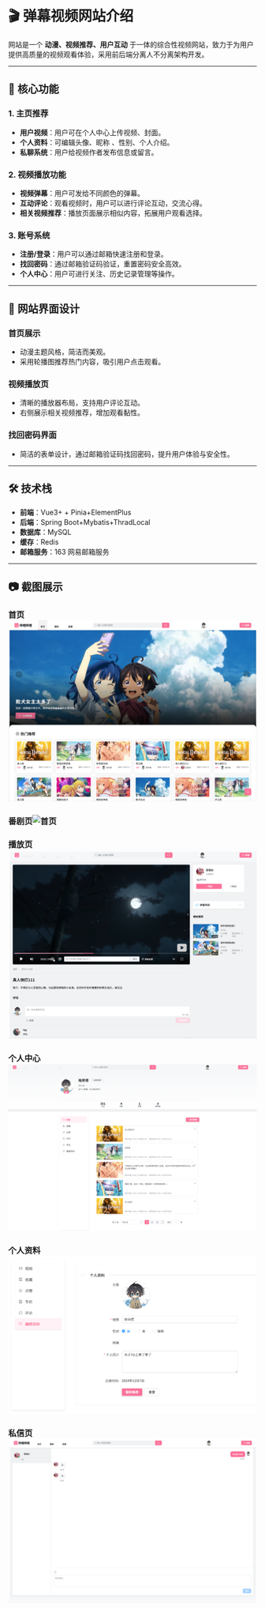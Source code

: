 # 🎬 **弹幕视频网站介绍**

网站是一个 **动漫、视频推荐、用户互动** 于一体的综合性视频网站，致力于为用户提供高质量的视频观看体验，采用前后端分离人不分离架构开发。

------

## 📌 **核心功能**

### 1. **主页推荐**

- **用户视频**：用户可在个人中心上传视频、封面。
- **个人资料**：可编辑头像、昵称 、性别、个人介绍。
- **私聊系统**：用户给视频作者发布信息或留言。

### 2. **视频播放功能**

- **视频弹幕**：用户可发给不同颜色的弹幕。
- **互动评论**：观看视频时，用户可以进行评论互动，交流心得。
- **相关视频推荐**：播放页面展示相似内容，拓展用户观看选择。

### 3. **账号系统**

- **注册/登录**：用户可以通过邮箱快速注册和登录。
- **找回密码**：通过邮箱验证码验证，重置密码安全高效。
- **个人中心**：用户可进行关注、历史记录管理等操作。

------

## 🎨 **网站界面设计**

### **首页展示**

- 动漫主题风格，简洁而美观。
- 采用轮播图推荐热门内容，吸引用户点击观看。

### **视频播放页**

- 清晰的播放器布局，支持用户评论互动。
- 右侧展示相关视频推荐，增加观看黏性。

### **找回密码界面**

- 简洁的表单设计，通过邮箱验证码找回密码，提升用户体验与安全性。

------

## 🛠️ **技术栈**

- **前端**：Vue3+  + Pinia+ElementPlus
- **后端**：Spring Boot+Mybatis+ThradLocal
- **数据库**：MySQL
- **缓存**：Redis
- **邮箱服务**：163 网易邮箱服务

------

## 📷 **截图展示**




### **首页![首页](src/assets/项目介绍/首页.png)**
### **番剧页![首页](src/assets/项目介绍/番剧页面.png)**
### **播放页![首页](src/assets/项目介绍/播放页面.png)**
### **个人中心![首页](src/assets/项目介绍/用户中心.png)**
### **个人资料![首页](src/assets/项目介绍/个人资料.png)**
### **私信页![首页](src/assets/项目介绍/私信页面.png)**

